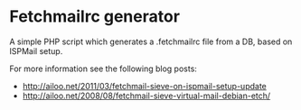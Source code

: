 Fetchmailrc generator
=====================

A simple PHP script which generates a .fetchmailrc file from a DB, based on ISPMail setup.

For more information see the following blog posts:

* http://ailoo.net/2011/03/fetchmail-sieve-on-ispmail-setup-update
* http://ailoo.net/2008/08/fetchmail-sieve-virtual-mail-debian-etch/